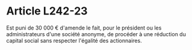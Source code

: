 # Article L242-23

Est puni de 30 000 € d'amende le fait, pour le président ou les administrateurs d'une société anonyme, de procéder à une réduction du capital social sans respecter l'égalité des actionnaires.
